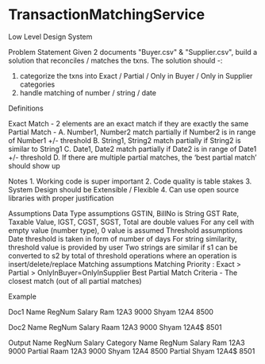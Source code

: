 # TransactionMatchingService
Low Level Design System

Problem Statement
Given 2 documents "Buyer.csv" & "Supplier.csv", build a solution that reconciles / matches the txns. The solution should -:
1. categorize the txns into Exact / Partial / Only in Buyer / Only in Supplier categories
2. handle matching of number / string / date

Definitions

Exact Match - 2 elements are an exact match if they are exactly the same
Partial Match - 
    A. Number1, Number2 match partially if Number2 is in range of Number1 +/- threshold
    B. String1, String2 match partially if String2 is similar to String1
    C. Date1, Date2 match partially if Date2 is in range of Date1 +/- threshold
    D. If there are multiple partial matches, the ‘best partial match’ should show up

Notes
    1. Working code is super important
    2. Code quality is table stakes
    3. System Design should be Extensible / Flexible
    4. Can use open source libraries with proper justification

Assumptions
Data Type assumptions
GSTIN, BillNo is String
GST Rate, Taxable Value, IGST, CGST, SGST, Total are double values
For any cell with empty value (number type), 0 value is assumed
Threshold assumptions
Date threshold is taken in form of number of days
For string similarity, threshold value is provided by user
Two strings are similar if s1 can be converted to s2 by total of threshold operations where an operation is insert/delete/replace
Matching assumptions
Matching Priority : Exact > Partial > OnlyInBuyer=OnlyInSupplier
Best Partial Match Criteria - The closest match (out of all partial matches) 


Example

Doc1
Name    RegNum  Salary
Ram     12A3    9000
Shyam   12A4    8500

Doc2
Name    RegNum  Salary
Raam     12A3    9000
Shyam   12A4$    8501

Output
Name    RegNum  Salary  	Category    	Name    RegNum  Salary
Ram     12A3         9000    	Partial     	Raam     12A3    9000
Shyam  12A4       8500    	Partial     	Shyam   12A4$    8501
